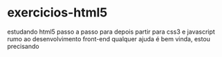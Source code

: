 # exercicios-html5

estudando html5 passo a passo para 
depois partir para css3 e javascript
rumo ao desenvolvimento front-end
qualquer ajuda é bem vinda, estou precisando